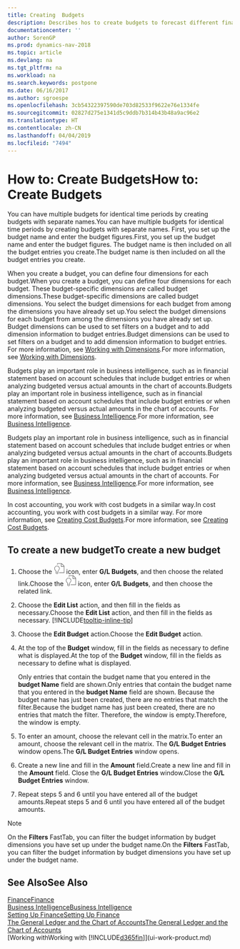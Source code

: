 ```yaml
---
title: Creating  Budgets
description: Describes hos to create budgets to forecast different financial activities and assign dimensions for business intelligence purposes.
documentationcenter: ''
author: SorenGP
ms.prod: dynamics-nav-2018
ms.topic: article
ms.devlang: na
ms.tgt_pltfrm: na
ms.workload: na
ms.search.keywords: postpone
ms.date: 06/16/2017
ms.author: sgroespe
ms.openlocfilehash: 3cb54322397590de703d82533f9622e76e1334fe
ms.sourcegitcommit: 02827d275e1341d5c9ddb7b314b43b48a9ac96e2
ms.translationtype: HT
ms.contentlocale: zh-CN
ms.lasthandoff: 04/04/2019
ms.locfileid: "7494"
---
```

# <a name="how-to-create--budgets"></a><span data-ttu-id="10848-103">How to: Create  Budgets</span><span class="sxs-lookup"><span data-stu-id="10848-103">How to: Create  Budgets</span></span>
<span data-ttu-id="10848-104">You can have multiple budgets for identical time periods by creating budgets with separate names.</span><span class="sxs-lookup"><span data-stu-id="10848-104">You can have multiple budgets for identical time periods by creating budgets with separate names.</span></span> <span data-ttu-id="10848-105">First, you set up the budget name and enter the budget figures.</span><span class="sxs-lookup"><span data-stu-id="10848-105">First, you set up the budget name and enter the budget figures.</span></span> <span data-ttu-id="10848-106">The budget name is then included on all the budget entries you create.</span><span class="sxs-lookup"><span data-stu-id="10848-106">The budget name is then included on all the budget entries you create.</span></span>  

 <span data-ttu-id="10848-107">When you create a budget, you can define four dimensions for each budget.</span><span class="sxs-lookup"><span data-stu-id="10848-107">When you create a budget, you can define four dimensions for each budget.</span></span> <span data-ttu-id="10848-108">These budget-specific dimensions are called budget dimensions.</span><span class="sxs-lookup"><span data-stu-id="10848-108">These budget-specific dimensions are called budget dimensions.</span></span> <span data-ttu-id="10848-109">You select the budget dimensions for each budget from among the dimensions you have already set up.</span><span class="sxs-lookup"><span data-stu-id="10848-109">You select the budget dimensions for each budget from among the dimensions you have already set up.</span></span> <span data-ttu-id="10848-110">Budget dimensions can be used to set filters on a budget and to add dimension information to budget entries.</span><span class="sxs-lookup"><span data-stu-id="10848-110">Budget dimensions can be used to set filters on a budget and to add dimension information to budget entries.</span></span> <span data-ttu-id="10848-111">For more information, see [Working with Dimensions](finance-dimensions.md).</span><span class="sxs-lookup"><span data-stu-id="10848-111">For more information, see [Working with Dimensions](finance-dimensions.md).</span></span>

 <span data-ttu-id="10848-112">Budgets play an important role in business intelligence, such as in financial statement based on account schedules that include budget entries or when analyzing budgeted versus actual amounts in the chart of accounts.</span><span class="sxs-lookup"><span data-stu-id="10848-112">Budgets play an important role in business intelligence, such as in financial statement based on account schedules that include budget entries or when analyzing budgeted versus actual amounts in the chart of accounts.</span></span> <span data-ttu-id="10848-113">For more information, see [Business Intelligence](bi.md).</span><span class="sxs-lookup"><span data-stu-id="10848-113">For more information, see [Business Intelligence](bi.md).</span></span>

 <span data-ttu-id="10848-114">Budgets play an important role in business intelligence, such as in financial statement based on account schedules that include budget entries or when analyzing budgeted versus actual amounts in the chart of accounts.</span><span class="sxs-lookup"><span data-stu-id="10848-114">Budgets play an important role in business intelligence, such as in financial statement based on account schedules that include budget entries or when analyzing budgeted versus actual amounts in the chart of accounts.</span></span> <span data-ttu-id="10848-115">For more information, see [Business Intelligence](bi.md).</span><span class="sxs-lookup"><span data-stu-id="10848-115">For more information, see [Business Intelligence](bi.md).</span></span>

<span data-ttu-id="10848-116">In cost accounting, you work with cost budgets in a similar way.</span><span class="sxs-lookup"><span data-stu-id="10848-116">In cost accounting, you work with cost budgets in a similar way.</span></span> <span data-ttu-id="10848-117">For more information, see [Creating Cost Budgets](finance-create-cost-budgets.md).</span><span class="sxs-lookup"><span data-stu-id="10848-117">For more information, see [Creating Cost Budgets](finance-create-cost-budgets.md).</span></span>    

## <a name="to-create-a-new-budget"></a><span data-ttu-id="10848-118">To create a new budget</span><span class="sxs-lookup"><span data-stu-id="10848-118">To create a new budget</span></span>  

1. <span data-ttu-id="10848-119">Choose the ![Search for Page or Report](media/ui-search/search_small.png "Search for Page or Report icon") icon, enter **G/L Budgets**, and then choose the related link.</span><span class="sxs-lookup"><span data-stu-id="10848-119">Choose the ![Search for Page or Report](media/ui-search/search_small.png "Search for Page or Report icon") icon, enter **G/L Budgets**, and then choose the related link.</span></span>  
2. <span data-ttu-id="10848-120">Choose the **Edit List** action, and then fill in the fields as necessary.</span><span class="sxs-lookup"><span data-stu-id="10848-120">Choose the **Edit List** action, and then fill in the fields as necessary.</span></span> [!INCLUDE[tooltip-inline-tip](includes/tooltip-inline-tip_md.md)]  
3. <span data-ttu-id="10848-121">Choose the **Edit Budget** action.</span><span class="sxs-lookup"><span data-stu-id="10848-121">Choose the **Edit Budget** action.</span></span>
4. <span data-ttu-id="10848-122">At the top of the **Budget** window, fill in the fields as necessary to define what is displayed.</span><span class="sxs-lookup"><span data-stu-id="10848-122">At the top of the **Budget** window, fill in the fields as necessary to define what is displayed.</span></span>  

    <span data-ttu-id="10848-123">Only entries that contain the budget name that you entered in the **budget Name** field are shown.</span><span class="sxs-lookup"><span data-stu-id="10848-123">Only entries that contain the budget name that you entered in the **budget Name** field are shown.</span></span> <span data-ttu-id="10848-124">Because the budget name has just been created, there are no entries that match the filter.</span><span class="sxs-lookup"><span data-stu-id="10848-124">Because the budget name has just been created, there are no entries that match the filter.</span></span> <span data-ttu-id="10848-125">Therefore, the window is empty.</span><span class="sxs-lookup"><span data-stu-id="10848-125">Therefore, the window is empty.</span></span>  
5. <span data-ttu-id="10848-126">To enter an amount, choose the relevant cell in the matrix.</span><span class="sxs-lookup"><span data-stu-id="10848-126">To enter an amount, choose the relevant cell in the matrix.</span></span> <span data-ttu-id="10848-127">The **G/L Budget Entries** window opens.</span><span class="sxs-lookup"><span data-stu-id="10848-127">The **G/L Budget Entries** window opens.</span></span>  
6. <span data-ttu-id="10848-128">Create a new line and fill in the **Amount** field.</span><span class="sxs-lookup"><span data-stu-id="10848-128">Create a new line and fill in the **Amount** field.</span></span> <span data-ttu-id="10848-129">Close the **G/L Budget Entries** window.</span><span class="sxs-lookup"><span data-stu-id="10848-129">Close the **G/L Budget Entries** window.</span></span>  
7. <span data-ttu-id="10848-130">Repeat steps 5 and 6 until you have entered all of the budget amounts.</span><span class="sxs-lookup"><span data-stu-id="10848-130">Repeat steps 5 and 6 until you have entered all of the budget amounts.</span></span>  

> [!NOTE]  
>  <span data-ttu-id="10848-131">On the **Filters** FastTab, you can filter the budget information by budget dimensions you have set up under the budget name.</span><span class="sxs-lookup"><span data-stu-id="10848-131">On the **Filters** FastTab, you can filter the budget information by budget dimensions you have set up under the budget name.</span></span>   

## <a name="see-also"></a><span data-ttu-id="10848-132">See Also</span><span class="sxs-lookup"><span data-stu-id="10848-132">See Also</span></span>
[<span data-ttu-id="10848-133">Finance</span><span class="sxs-lookup"><span data-stu-id="10848-133">Finance</span></span>](finance.md)  
[<span data-ttu-id="10848-134">Business Intelligence</span><span class="sxs-lookup"><span data-stu-id="10848-134">Business Intelligence</span></span>](bi.md)  
[<span data-ttu-id="10848-135">Setting Up Finance</span><span class="sxs-lookup"><span data-stu-id="10848-135">Setting Up Finance</span></span>](finance-setup-finance.md)  
[<span data-ttu-id="10848-136">The General Ledger and the Chart of Accounts</span><span class="sxs-lookup"><span data-stu-id="10848-136">The General Ledger and the Chart of Accounts</span></span>](finance-general-ledger.md)  
[<span data-ttu-id="10848-137">Working with</span><span class="sxs-lookup"><span data-stu-id="10848-137">Working with</span></span> [!INCLUDE[d365fin](includes/d365fin_md.md)]](ui-work-product.md)  
